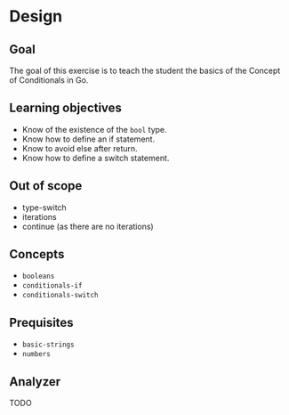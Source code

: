 # Design

## Goal

The goal of this exercise is to teach the student the basics of the Concept of Conditionals in Go.

## Learning objectives

- Know of the existence of the `bool` type.
- Know how to define an if statement.
- Know to avoid else after return.
- Know how to define a switch statement.

## Out of scope

- type-switch
- iterations
- continue (as there are no iterations)

## Concepts

- `booleans`
- `conditionals-if`
- `conditionals-switch`

## Prequisites

- `basic-strings`
- `numbers`

## Analyzer

TODO
